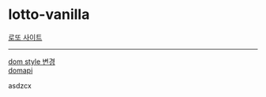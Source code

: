 # lotto-vanilla

[로또 사이트](https://lotto-recommended-number.netlify.app/ "웹사이트 이동")  



---
[dom style 변경](https://dololak.tistory.com/361)  
[domapi](https://velog.io/@teo/dom)

asdzcx
